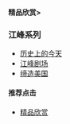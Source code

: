 #### 精品欣赏>
### 江峰系列
- [历史上的今天](https://summer200.github.io/content/JiangFeng/JF001)
- [江峰剧场](https://summer200.github.io/content/JiangFeng/JF002)
- [缔造美国](https://summer200.github.io/content/JiangFeng/JF005)




#### 推荐点击
- [精品欣赏](https://summer200.github.io/content/main)


